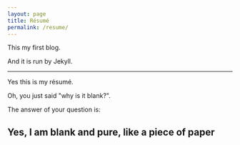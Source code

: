 ```yaml
---
layout: page
title: Résumé
permalink: /resume/
---
```


This my first blog.

And it is run by Jekyll.

---

Yes this is my résumé.

Oh, you just said "why is it blank?".

The answer of your question is:

## Yes, I am blank and pure, like a piece of paper
